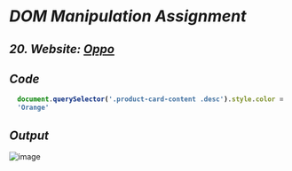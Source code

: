 # _DOM Manipulation Assignment_

## _20. Website: [Oppo](https://www.samsung.com/in/offer/online/samsung-fest/)_


## _Code_
<b>
  
```javascript
  document.querySelector('.product-card-content .desc').style.color = 'Orange'
  'Orange'
```
</b>


## _Output_
![image](https://user-images.githubusercontent.com/91872149/192700250-26540de5-a224-458f-ab13-48f94593bae4.png)
